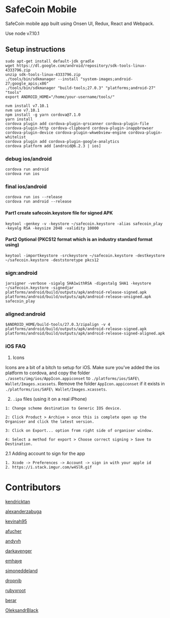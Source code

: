 # SafeCoin Mobile

SafeCoin mobile app built using Onsen UI, Redux, React and Webpack.

Use node v7.10.1

## Setup instructions

```
sudo apt-get install default-jdk gradle
wget https://dl.google.com/android/repository/sdk-tools-linux-4333796.zip
unzip sdk-tools-linux-4333796.zip
./tools/bin/sdkmanager --install "system-images;android-27;google_apis;x86"
./tools/bin/sdkmanager "build-tools;27.0.3" "platforms;android-27" "tools"
export ANDROID_HOME="/home/your-username/tools/"

nvm install v7.10.1
nvm use v7.10.1
npm install -g yarn cordova@7.1.0
yarn install
cordova plugin add cordova-plugin-qrscanner cordova-plugin-file cordova-plugin-http cordova-clipboard cordova-plugin-inappbrowser cordova-plugin-device cordova-plugin-wkwebview-engine cordova-plugin-whitelist
cordova plugin add cordova-plugin-google-analytics
cordova platform add [android@6.2.3 | ios]
```
### debug ios/android
```
cordova run android
cordova run ios
```
### final ios/android
```
cordova run ios --release
cordova run android --release
```

#### Part1 create safecoin.keystore file for signed APK
```
keytool -genkey -v -keystore ~/safecoin.keystore -alias safecoin_play -keyalg RSA -keysize 2048 -validity 10000
```
#### Part2 Optional (PKCS12 format which is an industry standard format using)
```
keytool -importkeystore -srckeystore ~/safecoin.keystore -destkeystore ~/safecoin.keystore -deststoretype pkcs12
```

### sign:android
```
jarsigner -verbose -sigalg SHA1withRSA -digestalg SHA1 -keystore ~/safecoin.keystore -signedjar platforms/android/build/outputs/apk/android-release-signed.apk platforms/android/build/outputs/apk/android-release-unsigned.apk safecoin_play
```

### aligned:android
```
$ANDROID_HOME/build-tools/27.0.3/zipalign -v 4 platforms/android/build/outputs/apk/android-release-signed.apk platforms/android/build/outputs/apk/android-release-signed-aligned.apk
```

### iOS FAQ

1. Icons

Icons are a bit of a bitch to setup for iOS. Make sure you've added the ios platform to cordova, and copy the folder `./assets/img/ios/AppIcon.appiconset` to `./platforms/ios/SAFE\ Wallet/Images.xcassets`. Remove the folder `AppIcon.appiconset` if it exists in `./platforms/ios/SAFE\ Wallet/Images.xcassets`.

2. `.ipa` files (using it on a real iPhone)

```
1: Change scheme destination to Generic IOS device.

2: Click Product > Archive > once this is complete open up the Organiser and click the latest version.

3: Click on Export... option from right side of organiser window.

4: Select a method for export > Choose correct signing > Save to Destination.
```

2.1 Adding account to sign for the app

```
1. Xcode -> Preferences -> Account -> sign in with your apple id
2. https://i.stack.imgur.com/w4SlR.gif
```

# Contributors

[kendricktan](http://github.com/kendricktan/)

[alexanderzabuga](https://github.com/alexanderzabuga)

[kevinah95](https://github.com/kevinah95)

[afucher](https://github.com/afucher)

[andyvh](https://github.com/andyvh)

[darkavenger](https://github.com/darkavenger)

[emhaye](https://github.com/emhaye)

[simoneddeland](https://github.com/simoneddeland)

[dropnib](https://github.com/dropnib)

[rubyxroot](https://github.com/rubyxroot)

[berar](https://github.com/berar)

[OleksandrBlack](https://github.com/OleksandrBlack)
